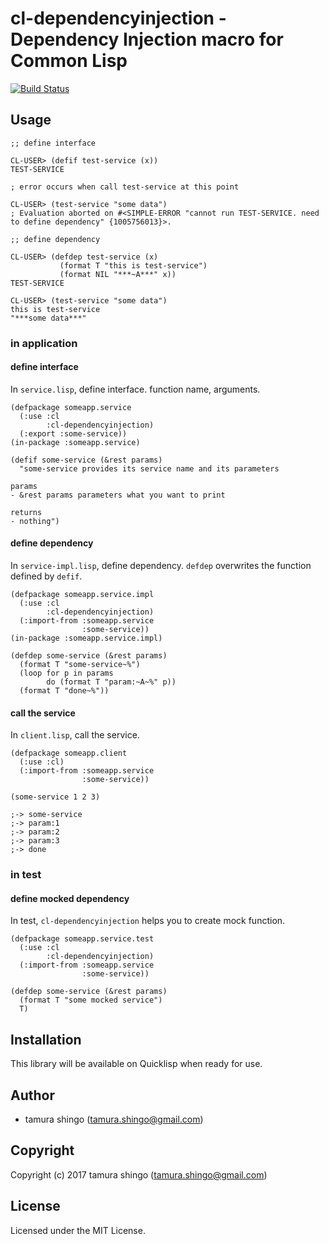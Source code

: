 # cl-dependencyinjection - Dependency Injection macro for Common Lisp
[![Build Status](https://travis-ci.org/tamurashingo/cl-dependencyinjection.svg?branch=develop)](https://travis-ci.org/tamurashingo/cl-dependencyinjection)


## Usage

```common-lisp
;; define interface

CL-USER> (defif test-service (x))
TEST-SERVICE

; error occurs when call test-service at this point

CL-USER> (test-service "some data")
; Evaluation aborted on #<SIMPLE-ERROR "cannot run TEST-SERVICE. need to define dependency" {1005756013}>.

;; define dependency

CL-USER> (defdep test-service (x)
           (format T "this is test-service")
           (format NIL "***~A***" x))
TEST-SERVICE

CL-USER> (test-service "some data")
this is test-service
"***some data***"
```


### in application


#### define interface

In `service.lisp`, define interface.
function name, arguments.

```common-lisp
(defpackage someapp.service
  (:use :cl
        :cl-dependencyinjection)
  (:export :some-service))
(in-package :someapp.service)

(defif some-service (&rest params)
  "some-service provides its service name and its parameters

params
- &rest params parameters what you want to print

returns
- nothing")
```

#### define dependency
In `service-impl.lisp`, define dependency.
`defdep` overwrites the function defined by `defif`.

```common-lisp
(defpackage someapp.service.impl
  (:use :cl
        :cl-dependencyinjection)
  (:import-from :someapp.service
                :some-service))
(in-package :someapp.service.impl)

(defdep some-service (&rest params)
  (format T "some-service~%")
  (loop for p in params
        do (format T "param:~A~%" p))
  (format T "done~%"))
```


#### call the service

In `client.lisp`, call the service.

```common-lisp
(defpackage someapp.client
  (:use :cl)
  (:import-from :someapp.service
                :some-service))

(some-service 1 2 3)

;-> some-service
;-> param:1
;-> param:2
;-> param:3
;-> done
```

### in test

#### define mocked dependency

In test, `cl-dependencyinjection` helps you to create mock function.


```common-lisp
(defpackage someapp.service.test
  (:use :cl
        :cl-dependencyinjection)
  (:import-from :someapp.service
                :some-service))

(defdep some-service (&rest params)
  (format T "some mocked service")
  T)
```


## Installation

This library will be available on Quicklisp when ready for use.

## Author

* tamura shingo (tamura.shingo@gmail.com)

## Copyright

Copyright (c) 2017 tamura shingo (tamura.shingo@gmail.com)

## License

Licensed under the MIT License.
